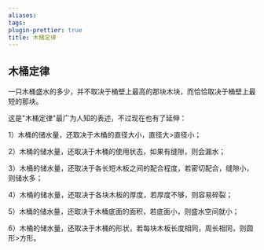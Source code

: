 ```yaml
---
aliases: 
tags: 
plugin-prettier: true
title: 木桶定律
---
```

## 木桶定律

一只木桶盛水的多少，并不取决于桶壁上最高的那块木块，而恰恰取决于桶壁上最短的那块。

这是"木桶定律"最广为人知的表述，不过现在也有了延伸：

1）木桶的储水量，还取决于木桶的直径大小，直径大>直径小；

2）木桶的储水量，还取决于木桶的使用状态，如果有缝隙，则会漏水；

3）木桶的储水量，还取决于各长短木板之间的配合程度，若密切配合，缝隙小，则储水多；

4）木桶的储水量，还取决于各块木板的厚度，若厚度不够，则容易碎裂；

5）木桶的储水量，还取决于木桶底面的面积，若底面小，则盛水空间就小；

6）木桶的储水量，还取决于木桶的形状，若每块木板长度相同，周长相同，则圆形>方形。
